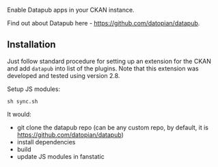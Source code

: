 Enable Datapub apps in your CKAN instance.

Find out about Datapub here - https://github.com/datopian/datapub.

## Installation

Just follow standard procedure for setting up an extension for the CKAN and add `datapub` into list of the plugins. Note that this extension was developed and tested using version 2.8.

Setup JS modules:

```
sh sync.sh
```

It would:

* git clone the datapub repo (can be any custom repo, by default, it is https://github.com/datopian/datapub)
* install dependencies
* build
* update JS modules in fanstatic
